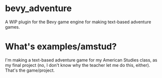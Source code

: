 # bevy_adventure

A WIP plugin for the Bevy game engine for making text-based adventure games.

# What's examples/amstud?

I'm making a text-based adventure game for my American Studies class,
as my final project (no, I don't know why the teacher let me do this,
either). That's the game/project.
